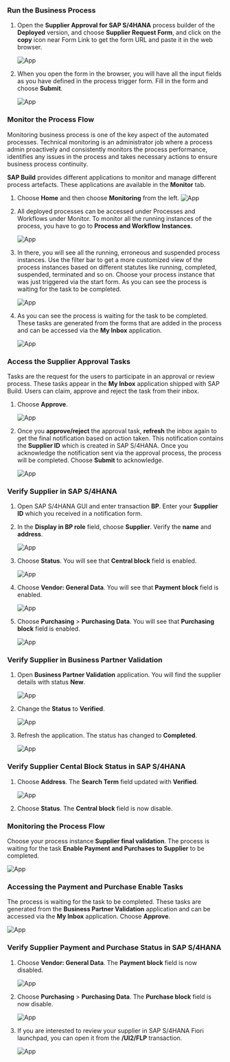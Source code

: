### Run the Business Process

1. Open the **Supplier Approval for SAP S/4HANA** process builder of the **Deployed** version, and choose **Supplier Request Form**, and click on the **copy** icon near Form Link to get the form URL and paste it in the web browser.

    ![App](./images/form-link.png)

2. When you open the form in the browser, you will have all the input fields as you have defined in the process trigger form. Fill in the form and choose **Submit**.

    ![App](./images/form-submit.png)

### Monitor the Process Flow

Monitoring business process is one of the key aspect of the automated processes. Technical monitoring is an administrator job where a process admin proactively and consistently monitors the process performance, identifies any issues in the process and takes necessary actions to ensure business process continuity.

**SAP Build** provides different applications to monitor and manage different process artefacts. These applications are available in the **Monitor** tab.

1. Choose **Home** and then choose **Monitoring** from the left.
![App](./images/select-monitoring.png)

2. All deployed processes can be accessed under Processes and Workflows under Monitor. To monitor all the running instances of the process, you have to go to **Process and Workflow Instances**.

    ![App](./images/process.png)

3. In there, you will see all the running, erroneous and suspended process instances. Use the filter bar to get a more customized view of the process instances based on different statutes like running, completed, suspended, terminated and so on. Choose your process instance that was just triggered via the start form. As you can see the process is waiting for the task to be completed. 

    ![App](./images/taskreview.png)

4. As you can see the process is waiting for the task to be completed. These tasks are generated from the forms that are added in the process and can be accessed via the **My Inbox** application.

    ![App](./images/inbox.png)

### Access the Supplier Approval Tasks

Tasks are the request for the users to participate in an approval or review process. These tasks appear in the **My Inbox** application shipped with SAP Build. Users can claim, approve and reject the task from their inbox.

1. Choose **Approve**.

    ![App](./images/inbox-approval-supplier.png)

2. Once you **approve/reject** the approval task, **refresh** the inbox again to get the final notification based on action taken. This notification contains the **Supplier ID** which is created in SAP S/4HANA. Once you acknowledge the notification sent via the approval process, the process will be completed. Choose **Submit** to acknowledge.

    ![App](./images/inbox-approval-confirmation.png)

### Verify Supplier in SAP S/4HANA

1. Open SAP S/4HANA GUI and enter transaction **BP**. Enter your **Supplier ID** which you received in a notification form.

2. In the **Display in BP role** field, choose **Supplier**. Verify the **name** and **address**.

    ![App](./images/bp-gui-address.png)

3. Choose **Status**. You will see that **Central block** field is enabled.

    ![App](./images/bp-gui-status.png)

4. Choose **Vendor: General Data**. You will see that **Payment block** field is enabled.

    ![App](./images/bp-gui-payment.png)

5. Choose **Purchasing** > **Purchasing Data**. You will see that **Purchasing block** field is enabled.

    ![App](./images/bp-gui-purchase.png)

### Verify Supplier in Business Partner Validation

1. Open **Business Partner Validation** application. You will find the supplier details with status **New**.

    ![App](./images/bp-validation-new.png)

2. Change the **Status** to **Verified**.

    ![App](./images/bp-validation-status-change.png)

3. Refresh the application. The status has changed to **Completed**.

    ![App](./images/bp-validation-complete.png)

### Verify Supplier Cental Block Status in SAP S/4HANA

1. Choose **Address**. The **Search Term** field updated with **Verified**.

    ![App](./images/bp-gui-status-verfied.png)

2. Choose **Status**. The **Central block** field is now disable.

### Monitoring the Process Flow

Choose your process instance **Supplier final validation**. The process is waiting for the task **Enable Payment and Purchases to Supplier** to be completed. 

![App](./images/rulecompleted.png)

### Accessing the Payment and Purchase Enable Tasks

The process is waiting for the task to be completed. These tasks are generated from the **Business Partner Validation** application and can be accessed via the **My Inbox** application. Choose **Approve**.

![App](./images/inbox-approval-payment.png)

### Verify Supplier Payment and Purchase Status in SAP S/4HANA

1. Choose **Vendor: General Data**. The **Payment block** field is now disabled.

    ![App](./images/bp-gui-payment-unblock.png)

2. Choose **Purchasing** > **Purchasing Data**. The **Purchase block** field is now disable.

    ![App](./images/bp-gui-purchase-unblock.png)

3. If you are interested to review your supplier in SAP S/4HANA Fiori launchpad, you can open it from the **/UI2/FLP** transaction.

    ![App](./images/bp-fiori.png)





